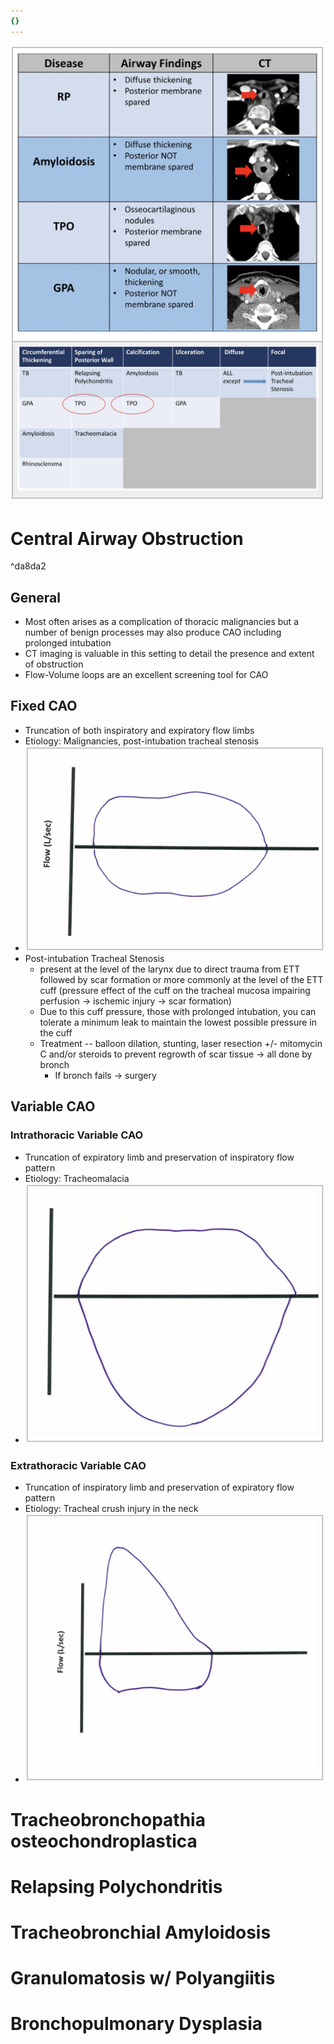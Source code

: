 ```yaml
---
{}
---
```

   
![](../../../Pulmonary%20Medicine/01.%20Diseases%20of%20the%20Airways/Index/attachments/Pasted%20image%2020220504160723.png)   
# Central Airway Obstruction   
   
^da8da2   
   
## General   
   
- Most often arises as a complication of thoracic malignancies but a number of benign processes may also produce CAO including prolonged intubation   
- CT imaging is valuable in this setting to detail the presence and extent of obstruction   
- Flow-Volume loops are an excellent screening tool for CAO   
   
## Fixed CAO   
   
- Truncation of both inspiratory and expiratory flow limbs   
- Etiology: Malignancies, post-intubation tracheal stenosis   
- ![](../../../Pulmonary%20Medicine/01.%20Diseases%20of%20the%20Airways/Index/attachments/Pasted%20image%2020220504154337.png)   
- Post-intubation Tracheal Stenosis   
	- present at the level of the larynx due to direct trauma from ETT followed by scar formation or more commonly at the level of the ETT cuff (pressure effect of the cuff on the tracheal mucosa impairing perfusion → ischemic injury → scar formation)   
	- Due to this cuff pressure, those with prolonged intubation, you can tolerate a minimum leak to maintain the lowest possible pressure in the cuff   
	- Treatment -- balloon dilation, stunting, laser resection +/- mitomycin C and/or steroids to prevent regrowth of scar tissue → all done by bronch   
		- If bronch fails → surgery   
   
## Variable CAO   
### Intrathoracic Variable CAO   
   
- Truncation of expiratory limb and preservation of inspiratory flow pattern   
- Etiology: Tracheomalacia   
- ![](../../../Pulmonary%20Medicine/01.%20Diseases%20of%20the%20Airways/Index/attachments/Pasted%20image%2020220504154431.png)   
### Extrathoracic Variable CAO   
   
- Truncation of inspiratory limb and preservation of expiratory flow pattern   
- Etiology: Tracheal crush injury in the neck   
- ![](../../../Pulmonary%20Medicine/01.%20Diseases%20of%20the%20Airways/Index/attachments/Pasted%20image%2020220504154906.png)   
# Tracheobronchopathia osteochondroplastica   
# Relapsing Polychondritis   
# Tracheobronchial Amyloidosis   
# Granulomatosis w/ Polyangiitis   
# Bronchopulmonary Dysplasia